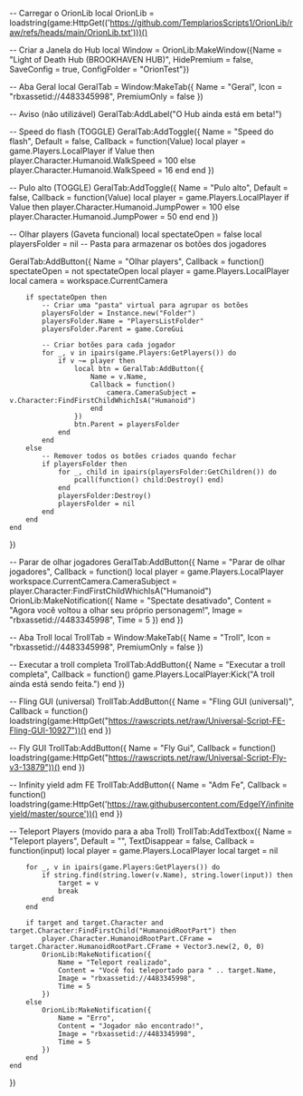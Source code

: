 -- Carregar o OrionLib
local OrionLib = loadstring(game:HttpGet(('https://github.com/TemplariosScripts1/OrionLib/raw/refs/heads/main/OrionLib.txt')))()

-- Criar a Janela do Hub
local Window = OrionLib:MakeWindow({Name = "Light of Death Hub (BROOKHAVEN HUB)", HidePremium = false, SaveConfig = true, ConfigFolder = "OrionTest"})

-- Aba Geral
local GeralTab = Window:MakeTab({
    Name = "Geral",
    Icon = "rbxassetid://4483345998",
    PremiumOnly = false
})

-- Aviso (não utilizável)
GeralTab:AddLabel("O Hub ainda está em beta!")

-- Speed do flash (TOGGLE)
GeralTab:AddToggle({
    Name = "Speed do flash",
    Default = false,
    Callback = function(Value)
        local player = game.Players.LocalPlayer
        if Value then
            player.Character.Humanoid.WalkSpeed = 100
        else
            player.Character.Humanoid.WalkSpeed = 16
        end
    end
})

-- Pulo alto (TOGGLE)
GeralTab:AddToggle({
    Name = "Pulo alto",
    Default = false,
    Callback = function(Value)
        local player = game.Players.LocalPlayer
        if Value then
            player.Character.Humanoid.JumpPower = 100
        else
            player.Character.Humanoid.JumpPower = 50
        end
    end
})

-- Olhar players (Gaveta funcional)
local spectateOpen = false
local playersFolder = nil -- Pasta para armazenar os botões dos jogadores

GeralTab:AddButton({
    Name = "Olhar players",
    Callback = function()
        spectateOpen = not spectateOpen
        local player = game.Players.LocalPlayer
        local camera = workspace.CurrentCamera

        if spectateOpen then
            -- Criar uma "pasta" virtual para agrupar os botões
            playersFolder = Instance.new("Folder")
            playersFolder.Name = "PlayersListFolder"
            playersFolder.Parent = game.CoreGui

            -- Criar botões para cada jogador
            for _, v in ipairs(game.Players:GetPlayers()) do
                if v ~= player then
                    local btn = GeralTab:AddButton({
                        Name = v.Name,
                        Callback = function()
                            camera.CameraSubject = v.Character:FindFirstChildWhichIsA("Humanoid")
                        end
                    })
                    btn.Parent = playersFolder
                end
            end
        else
            -- Remover todos os botões criados quando fechar
            if playersFolder then
                for _, child in ipairs(playersFolder:GetChildren()) do
                    pcall(function() child:Destroy() end)
                end
                playersFolder:Destroy()
                playersFolder = nil
            end
        end
    end
})

-- Parar de olhar jogadores
GeralTab:AddButton({
    Name = "Parar de olhar jogadores",
    Callback = function()
        local player = game.Players.LocalPlayer
        workspace.CurrentCamera.CameraSubject = player.Character:FindFirstChildWhichIsA("Humanoid")
        OrionLib:MakeNotification({
            Name = "Spectate desativado",
            Content = "Agora você voltou a olhar seu próprio personagem!",
            Image = "rbxassetid://4483345998",
            Time = 5
        })
    end
})

-- Aba Troll
local TrollTab = Window:MakeTab({
    Name = "Troll",
    Icon = "rbxassetid://4483345998",
    PremiumOnly = false
})

-- Executar a troll completa
TrollTab:AddButton({
    Name = "Executar a troll completa",
    Callback = function()
        game.Players.LocalPlayer:Kick("A troll ainda está sendo feita.")
    end
})

-- Fling GUI (universal)
TrollTab:AddButton({
    Name = "Fling GUI (universal)",
    Callback = function()
        loadstring(game:HttpGet("https://rawscripts.net/raw/Universal-Script-FE-Fling-GUI-10927"))()
    end
})

-- Fly GUI
TrollTab:AddButton({
    Name = "Fly Gui",
    Callback = function()
        loadstring(game:HttpGet("https://rawscripts.net/raw/Universal-Script-Fly-v3-13879"))()
    end
})


-- Infinity yield adm FE 
TrollTab:AddButton({
    Name = "Adm Fe",
    Callback = function()
        loadstring(game:HttpGet('https://raw.githubusercontent.com/EdgeIY/infiniteyield/master/source'))()
    end
})

-- Teleport Players (movido para a aba Troll)
TrollTab:AddTextbox({
    Name = "Teleport players",
    Default = "",
    TextDisappear = false,
    Callback = function(input)
        local player = game.Players.LocalPlayer
        local target = nil

        for _, v in ipairs(game.Players:GetPlayers()) do
            if string.find(string.lower(v.Name), string.lower(input)) then
                target = v
                break
            end
        end

        if target and target.Character and target.Character:FindFirstChild("HumanoidRootPart") then
            player.Character.HumanoidRootPart.CFrame = target.Character.HumanoidRootPart.CFrame + Vector3.new(2, 0, 0)
            OrionLib:MakeNotification({
                Name = "Teleport realizado",
                Content = "Você foi teleportado para " .. target.Name,
                Image = "rbxassetid://4483345998",
                Time = 5
            })
        else
            OrionLib:MakeNotification({
                Name = "Erro",
                Content = "Jogador não encontrado!",
                Image = "rbxassetid://4483345998",
                Time = 5
            })
        end
    end
}) 
